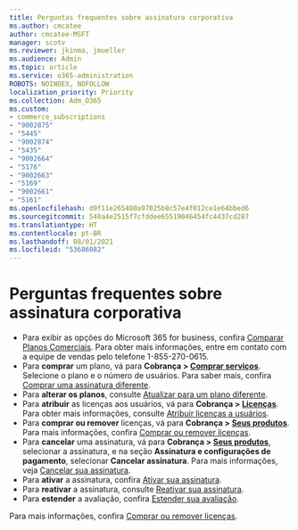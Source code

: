 ```yaml
---
title: Perguntas frequentes sobre assinatura corporativa
ms.author: cmcatee
author: cmcatee-MSFT
manager: scotv
ms.reviewer: jkinma, jmueller
ms.audience: Admin
ms.topic: article
ms.service: o365-administration
ROBOTS: NOINDEX, NOFOLLOW
localization_priority: Priority
ms.collection: Adm_O365
ms.custom:
- commerce_subscriptions
- "9002875"
- "5445"
- "9002874"
- "5435"
- "9002664"
- "5176"
- "9002663"
- "5169"
- "9002661"
- "5161"
ms.openlocfilehash: d9f11e265480a97025b8c57e4f012ce1e64bbed6
ms.sourcegitcommit: 540a4e2515f7cfddee65519046454fc4437cd287
ms.translationtype: HT
ms.contentlocale: pt-BR
ms.lasthandoff: 08/01/2021
ms.locfileid: "53686082"
---
```

# <a name="business-subscription-faq"></a>Perguntas frequentes sobre assinatura corporativa

- Para exibir as opções do Microsoft 365 for business, confira [Comparar Planos Comerciais](https://www.microsoft.com/microsoft-365/compare-all-microsoft-365-products?&activetab=tab:primaryr2). Para obter mais informações, entre em contato com a equipe de vendas pelo telefone 1-855-270-0615.
- Para **comprar** um plano, vá para **Cobrança > [Comprar serviços](https://go.microsoft.com/fwlink/p/?linkid=868433)**. Selecione o plano e o número de usuários. Para saber mais, confira [Comprar uma assinatura diferente](https://docs.microsoft.com/microsoft-365/commerce/try-or-buy-microsoft-365#buy-a-different-subscription).
- Para **alterar os planos**, consulte [Atualizar para um plano diferente](https://docs.microsoft.com/microsoft-365/commerce/subscriptions/upgrade-to-different-plan).
- Para **atribuir** as licenças aos usuários, vá para **Cobrança > [Licenças](https://go.microsoft.com/fwlink/p/?linkid=842264)**. Para obter mais informações, consulte [Atribuir licenças a usuários](https://docs.microsoft.com/microsoft-365/admin/manage/assign-licenses-to-users).
- Para **comprar ou remover** licenças, vá para **Cobrança > [Seus produtos](https://go.microsoft.com/fwlink/p/?linkid=842054)**. Para mais informações, confira [Comprar ou remover licenças](https://docs.microsoft.com/microsoft-365/commerce/licenses/buy-licenses).
- Para **cancelar** uma assinatura, vá para **Cobrança > [Seus produtos](https://go.microsoft.com/fwlink/p/?linkid=842054)**, selecionar a assinatura, e na seção **Assinatura e configurações de pagamento**, selecionar **Cancelar assinatura**. Para mais informações, veja [Cancelar sua assinatura](https://docs.microsoft.com/microsoft-365/commerce/subscriptions/cancel-your-subscription).
- Para **ativar** a assinatura, confira [Ativar sua assinatura](https://docs.microsoft.com/alchemyinsights/activate-your-office-365-subscription).
- Para **reativar** a assinatura, consulte [Reativar sua assinatura](https://docs.microsoft.com/alchemyinsights/reactivate-your-subscription).
- Para  **estender** a avaliação, confira [Estender sua avaliação](https://docs.microsoft.com/microsoft-365/commerce/extend-your-trial).

Para mais informações, confira [Comprar ou remover licenças](https://docs.microsoft.com/microsoft-365/commerce/licenses/buy-licenses).